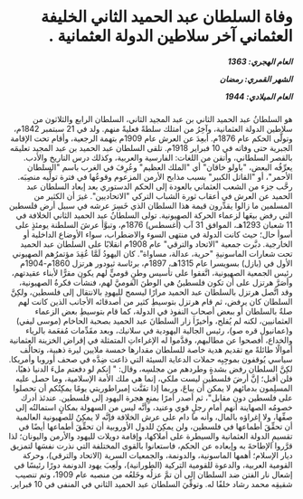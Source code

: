 <h1 dir="rtl">وفاة السلطان عبد الحميد الثاني الخليفة العثماني آخر سلاطين الدولة العثمانية .</h1>

<h5 dir="rtl">العام الهجري:  1363

الشهر القمري: رمضان

العام الميلادي: 1944</h5>

<p dir="rtl">هو السلطانُ عبد الحميد الثاني بن عبد المجيد الثاني، السلطان الرابع والثلاثون من سلاطين الدولة العثمانية، وآخِرُ من امتلك سلطةً فعليةً منهم. ولد في 21 سبتمبر 1842م، وتولَّى الحكم عام 1876م. أبعِدَ عن العرش عام 1909م بتهمة الرجعية، وأقام تحت الإقامة الجبرية حتى وفاته في 10 فبراير 1918م. تلقى السلطان عبد الحميد بن عبد المجيد تعليمَه بالقصر السلطاني، وأتقن من اللغات: الفارسية والعربية، وكذلك درس التاريخ والأدب. يعرِّفُه البعض، "باولو خاقان" أي "الملك العظيم" وعُرِفَ في الغرب باسم "السلطان الأحمر"، أو "القاتل الكبير" بسبب مذابح الأرمن المزعوم وقوعُها في فترة تولِّيه منصِبَه. رحَّب جزء من الشعب العثماني بالعودة إلى الحكم الدستوري بعد إبعاد السلطان عبد الحميد عن العرش في أعقاب ثورة الشباب التركي "الاتحاديين". غيرَ أن الكثير من المسلمين ما زالوا يقدِّرون قيمة هذا السلطان الذي خَسِرَ عرشه في سبيل أرض فلسطين التي رفض بيعَها لزعماء الحركة الصهيونية. تولى السلطانُ عبد الحميد الثاني الخلافة في 11 شعبان 1293هـ، الموافق 31 آب (أغسطس) 1876م، وتبوَّأ عرشَ السلطنة يومئذٍ على أسوأ حال؛ حيث كانت الدولة في منتهى السوء والاضطراب، سواء الأوضاع الداخلية أو الخارجية. دبَّرت جمعية "الاتحاد والترقي" عام 1908م انقلابًا على السلطان عبد الحميد تحت شعارات الماسونيةِ "حرية، عدالة، مساواة". كان اليهودُ لَمَّا عُقِدَ مؤتمرُهم الصهيوني الأول في (بازل) بسويسرا عام 1315هـ، 1897م، برئاسة ثيودور هرتزل 1860م-1904م رئيس الجمعية الصهيونية، اتَّفقوا على تأسيس وطنٍ قوميٍّ لهم يكون مقرًّا لأبناء عقيدتهم، وأصَرَّ هرتزل على أن تكون فلسطينُ هي الوطنَ القوميَّ لهم، فنشأت فكرةُ الصهيونية، وقد اتَّصل هرتزل بالسلطان عبد الحميد مرارًا ليسمح لليهودِ بالانتقال إلى فلسطين، ولكِنَّ السلطان كان يرفض، ثم قام هرتزل بتوسيطِ كثير من أصدقائه الأجانب الذين كانت لهم صلةٌ بالسلطان أو ببعض أصحابِ النفوذ في الدولة، كما قام بتوسيطِ بعض الزعماء العثمانيين، لكنه لم يُفلح، وأخيرًا زار السلطانَ عبد الحميد بصحبة الحاخام (موسى ليفي) و(عمانيول قره صو)، رئيس الجالية اليهودية في سلانيك، وبعد مقَدِّمات مُفعَمة بالرياء والخداع، أفصحوا عن مطالبهم، وقدَّموا له الإغراءاتِ المتمثلة في إقراض الخزينة العثمانية أموالًا طائلةً مع تقديم هدية خاصة للسلطان مقدارها خمسة ملايين ليرة ذهبية، وتحالُف سياسي يُوقفون بموجِبِه حملات الدعاية السيئة التي ذاعت ضِدَّه في صحف أوروبا وأمريكا. لكِنَّ السلطان رفض بشدةٍ وطردهم من مجلسِه، وقال: " إنكم لو دفعتم ملءَ الدنيا ذهبًا، فلن أقبل؛ إنَّ أرضَ فلسطين ليست ملكي، إنما هي ملك الأمة الإسلامية، وما حصل عليه المسلِمون بدمائهم لا يمكن أن يباعَ، وربما إذا تفَتَّت إمبراطوريتي يومًا يمكِنُكم أن تحصلوا على فلسطين دون مقابل"، ثم أصدر أمرًا بمنعِ هجرة اليهود إلى فلسطين. عندئذ أدرك خصومُه الصهاينة أنهم أمام رجلٍ قوي وعنيد، وأنَّه ليس من السهولة بمكانٍ استمالتُه إلى صفِّها، ولا إغراؤه بالمال، وأنه ما دام على عرش الخلافة فإنَّه لا يمكِنُ للصهيونية العالمية أن تحقِّقَ أطماعها في فلسطين، ولن يمكِنَ للدول الأوروبية أن تحقِّقَ أطماعها أيضًا في تقسيمِ الدولة العثمانية والسيطرة على أملاكها، وإقامة دويلات لليهود والأرمن واليونان؛ لذا قرَّروا الإطاحةَ به وإبعاده عن الحكم، فاستعانوا بالقوى المختلفة التي نذرت نفسَها لتمزيق ديار الإسلام؛ أهمها الماسونية، والدونمة، والجمعيات السرية (الاتحاد والترقي)، وحركة القومية العربية، والدعوة للقومية التركية (الطورانية)، ولَعِبَ يهود الدونمة دورًا رئيسًا في إشعال نار الفتن ضد السلطان إلى أن تمَّ عزلُه وخَلعُه من منصبه عام 1909، وتم تنصيب شقيقِه محمد رشاد خلفًا له. وتوفِّيَ السلطان عبد الحميد الثاني في المنفى في 10 فبراير.</p></br>
